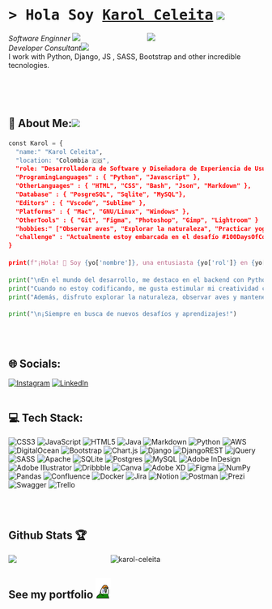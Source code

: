 <!-- Title -->

<h1>  <samp>&gt; Hola Soy <b><a target="_blank" href="https://https://karolceleita.tech/">Karol Celeita</a></b></samp>
    <img src="https://media.giphy.com/media/mGcNjsfWAjY5AEZNw6/giphy.gif" width="50"></h1>
    <img align='right' src="https://media.giphy.com/media/ieyl9zmCjO4b4t6qoY/giphy.gif" width="230">
<p><em>Software Enginner <img src="https://media.giphy.com/media/fYSnHlufseco8Fh93Z/giphy.gif" width="30"></br>Developer Consultant<img src="https://media.giphy.com/media/WUlplcMpOCEmTGBtBW/giphy.gif" width="30"> 
</em>
   <br>I work with Python,  Django,  JS ,  SASS, Bootstrap and other incredible tecnologies.
</p>
<br><br><br>




<h2> 💫 About Me:<img src="https://media.giphy.com/media/mGcNjsfWAjY5AEZNw6/giphy.gif" width="50"></h2>


```python
const Karol = {
  "name:" "Karol Celeita",
  "location: "Colombia 🇨🇴",
  "role: "Desarrolladora de Software y Diseñadora de Experiencia de Usuario",
  "ProgramingLanguages" : { "Python", "Javascript" },
  "OtherLanguages" : { "HTML", "CSS", "Bash", "Json", "Markdown" },
  "Database" : { "PosgreSQL", "Sqlite", "MySQL"},
  "Editors" : { "Vscode", "Sublime" },
  "Platforms" : { "Mac", "GNU/Linux", "Windows" },
  "OtherTools" : { "Git", "Figma", "Photoshop", "Gimp", "Lightroom" }
  "hobbies:" ["Observar aves", "Explorar la naturaleza", "Practicar yoga"],
  "challenge" : "Actualmente estoy embarcada en el desafío #100DaysOfCode, enfocado en mejorar mis habilidades en Python y explorar nuevas tecnologías."
}

print(f"¡Hola! 👋 Soy {yo['nombre']}, una entusiasta {yo['rol']} en {yo['ubicación']}.")

print("\nEn el mundo del desarrollo, me destaco en el backend con Python, trabajando con diversos frameworks como Django, Flask y FastAPI.")
print("Cuando no estoy codificando, me gusta estimular mi creatividad con actividades como dibujar, escribir y sumergirme en un buen libro.")
print("Además, disfruto explorar la naturaleza, observar aves y mantener mi equilibrio practicando yoga.")

print("\n¡Siempre en busca de nuevos desafíos y aprendizajes!")
```
<br><br>


## 🌐 Socials:
[![Instagram](https://img.shields.io/badge/Instagram-%23E4405F.svg?logo=Instagram&logoColor=white)](https://instagram.com/karol.dex) [![LinkedIn](https://img.shields.io/badge/LinkedIn-%230077B5.svg?logo=linkedin&logoColor=white)](https://linkedin.com/in/karol-celeita) 
<br><br>


## 💻 Tech Stack:
![CSS3](https://img.shields.io/badge/css3-%231572B6.svg?style=for-the-badge&logo=css3&logoColor=white) ![JavaScript](https://img.shields.io/badge/javascript-%23323330.svg?style=for-the-badge&logo=javascript&logoColor=%23F7DF1E) ![HTML5](https://img.shields.io/badge/html5-%23E34F26.svg?style=for-the-badge&logo=html5&logoColor=white) ![Java](https://img.shields.io/badge/java-%23ED8B00.svg?style=for-the-badge&logo=java&logoColor=white) ![Markdown](https://img.shields.io/badge/markdown-%23000000.svg?style=for-the-badge&logo=markdown&logoColor=white) ![Python](https://img.shields.io/badge/python-3670A0?style=for-the-badge&logo=python&logoColor=ffdd54) ![AWS](https://img.shields.io/badge/AWS-%23FF9900.svg?style=for-the-badge&logo=amazon-aws&logoColor=white) ![DigitalOcean](https://img.shields.io/badge/DigitalOcean-%230167ff.svg?style=for-the-badge&logo=digitalOcean&logoColor=white) ![Bootstrap](https://img.shields.io/badge/bootstrap-%23563D7C.svg?style=for-the-badge&logo=bootstrap&logoColor=white) ![Chart.js](https://img.shields.io/badge/chart.js-F5788D.svg?style=for-the-badge&logo=chart.js&logoColor=white) ![Django](https://img.shields.io/badge/django-%23092E20.svg?style=for-the-badge&logo=django&logoColor=white) ![DjangoREST](https://img.shields.io/badge/DJANGO-REST-ff1709?style=for-the-badge&logo=django&logoColor=white&color=ff1709&labelColor=gray) ![jQuery](https://img.shields.io/badge/jquery-%230769AD.svg?style=for-the-badge&logo=jquery&logoColor=white) ![SASS](https://img.shields.io/badge/SASS-hotpink.svg?style=for-the-badge&logo=SASS&logoColor=white) ![Apache](https://img.shields.io/badge/apache-%23D42029.svg?style=for-the-badge&logo=apache&logoColor=white) ![SQLite](https://img.shields.io/badge/sqlite-%2307405e.svg?style=for-the-badge&logo=sqlite&logoColor=white) ![Postgres](https://img.shields.io/badge/postgres-%23316192.svg?style=for-the-badge&logo=postgresql&logoColor=white) ![MySQL](https://img.shields.io/badge/mysql-%2300f.svg?style=for-the-badge&logo=mysql&logoColor=white) ![Adobe InDesign](https://img.shields.io/badge/Adobe%20InDesign-49021F?style=for-the-badge&logo=adobeindesign&logoColor=white) ![Adobe Illustrator](https://img.shields.io/badge/adobeillustrator-%23FF9A00.svg?style=for-the-badge&logo=adobeillustrator&logoColor=white) ![Dribbble](https://img.shields.io/badge/Dribbble-EA4C89?style=for-the-badge&logo=dribbble&logoColor=white) ![Canva](https://img.shields.io/badge/Canva-%2300C4CC.svg?style=for-the-badge&logo=Canva&logoColor=white) ![Adobe XD](https://img.shields.io/badge/Adobe%20XD-470137?style=for-the-badge&logo=Adobe%20XD&logoColor=#FF61F6) 	![Figma](https://img.shields.io/badge/figma-%23F24E1E.svg?style=for-the-badge&logo=figma&logoColor=white) ![NumPy](https://img.shields.io/badge/numpy-%23013243.svg?style=for-the-badge&logo=numpy&logoColor=white) ![Pandas](https://img.shields.io/badge/pandas-%23150458.svg?style=for-the-badge&logo=pandas&logoColor=white) ![Confluence](https://img.shields.io/badge/confluence-%23172BF4.svg?style=for-the-badge&logo=confluence&logoColor=white) ![Docker](https://img.shields.io/badge/docker-%230db7ed.svg?style=for-the-badge&logo=docker&logoColor=white) ![Jira](https://img.shields.io/badge/jira-%230A0FFF.svg?style=for-the-badge&logo=jira&logoColor=white) ![Notion](https://img.shields.io/badge/Notion-%23000000.svg?style=for-the-badge&logo=notion&logoColor=white) ![Postman](https://img.shields.io/badge/Postman-FF6C37?style=for-the-badge&logo=postman&logoColor=white) ![Prezi](https://img.shields.io/badge/Prezi-%23000000.svg?style=for-the-badge&logo=Prezi&logoColor=white) ![Swagger](https://img.shields.io/badge/-Swagger-%23Clojure?style=for-the-badge&logo=swagger&logoColor=white) ![Trello](https://img.shields.io/badge/Trello-%23026AA7.svg?style=for-the-badge&logo=Trello&logoColor=white)

<br><br>


<h2> Github Stats 🏆 </h2> 
<a href="https://github.com/karol-celeita/github-readme-stats"><img align="left" width="40%" src="https://github-readme-stats.vercel.app/api/top-langs/?username=karol-celeita&layout=compact&theme=tokyonight" /></a>
<img width="55%" src="https://github-readme-streak-stats.herokuapp.com/?user=karol-celeita&theme=tokyonight" alt="karol-celeita" />
<br>


<h2>See my portfolio <img src="https://raw.githubusercontent.com/ItsAnunesS/ItsAnunesS/master/src/img/parrots/flags/indiaparrot.gif" width="30" height="40"/></h2>


